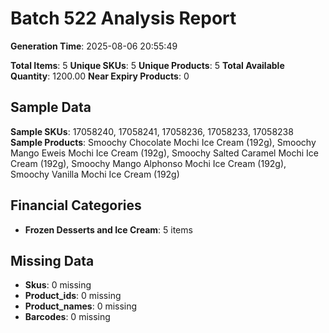 # Batch 522 Analysis Report

**Generation Time**: 2025-08-06 20:55:49

**Total Items**: 5
**Unique SKUs**: 5
**Unique Products**: 5
**Total Available Quantity**: 1200.00
**Near Expiry Products**: 0

## Sample Data
**Sample SKUs**: 17058240, 17058241, 17058236, 17058233, 17058238
**Sample Products**: Smoochy Chocolate Mochi Ice Cream (192g), Smoochy Mango Eweis Mochi Ice Cream (192g), Smoochy Salted Caramel Mochi Ice Cream (192g), Smoochy Mango Alphonso Mochi Ice Cream (192g), Smoochy Vanilla Mochi Ice Cream (192g)

## Financial Categories
- **Frozen Desserts and Ice Cream**: 5 items

## Missing Data
- **Skus**: 0 missing
- **Product_ids**: 0 missing
- **Product_names**: 0 missing
- **Barcodes**: 0 missing
